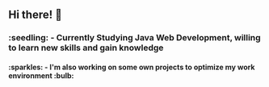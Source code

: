 ## Hi there! :wave:

<h3>:seedling: - Currently Studying Java Web Development, willing to learn new skills and gain knowledge 
<h4>:sparkles: - I'm also working on some own projects to optimize my work environment :bulb:
  


